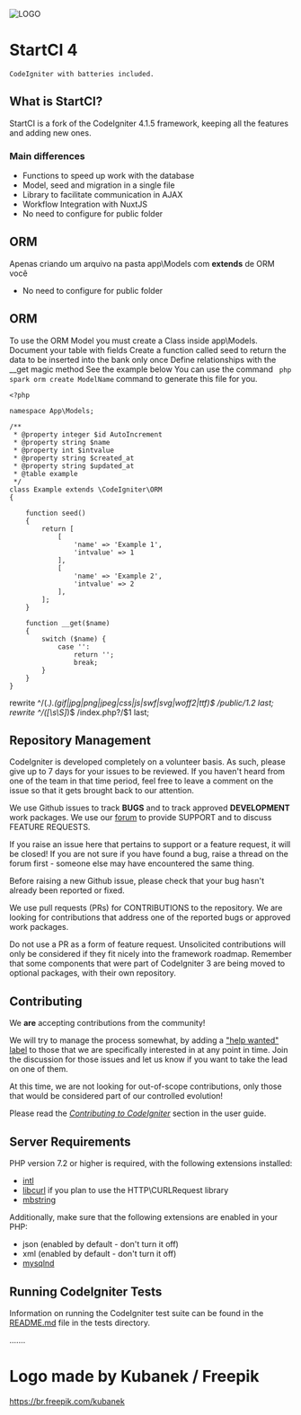 ![LOGO](https://newbgp.com.br/images/logo%20ci.svg)
# StartCI 4
    CodeIgniter with batteries included.
## What is StartCI?
StartCI is a fork of the CodeIgniter 4.1.5 framework, keeping all the features and adding new ones.
### Main differences

* Functions to speed up work with the database
* Model, seed and migration in a single file
* Library to facilitate communication in AJAX
* Workflow Integration with NuxtJS
* No need to configure for public folder

## ORM

Apenas criando um arquivo na pasta app\Models com **extends** de ORM você 
* No need to configure for public folder

## ORM

To use the ORM Model you must create a Class inside app\Models.
Document your table with fields
Create a function called seed to return the data to be inserted into the
bank only once
Define relationships with the __get magic method
See the example below
You can use the command ``` php spark orm create ModelName``` command to generate this file for you.

```
<?php

namespace App\Models;

/**
 * @property integer $id AutoIncrement
 * @property string $name
 * @property int $intvalue
 * @property string $created_at
 * @property string $updated_at
 * @table example
 */
class Example extends \CodeIgniter\ORM
{

    function seed()
    {
        return [
            [
                'name' => 'Example 1',
                'intvalue' => 1
            ],
            [
                'name' => 'Example 2',
                'intvalue' => 2
            ],
        ];
    }

    function __get($name)
    {
        switch ($name) {
            case '':
                return '';
                break;
        }
    }
}

```
rewrite ^/(.*)\.(gif|jpg|png|jpeg|css|js|swf|svg|woff2|ttf)$ /public/$1.$2 last;
rewrite ^/([\s\S]*)$ /index.php?/$1 last;

## Repository Management

CodeIgniter is developed completely on a volunteer basis. As such, please give up to 7 days
for your issues to be reviewed. If you haven't heard from one of the team in that time period,
feel free to leave a comment on the issue so that it gets brought back to our attention.

We use Github issues to track **BUGS** and to track approved **DEVELOPMENT** work packages.
We use our [forum](http://forum.codeigniter.com) to provide SUPPORT and to discuss
FEATURE REQUESTS.

If you raise an issue here that pertains to support or a feature request, it will
be closed! If you are not sure if you have found a bug, raise a thread on the forum first -
someone else may have encountered the same thing.

Before raising a new Github issue, please check that your bug hasn't already
been reported or fixed.

We use pull requests (PRs) for CONTRIBUTIONS to the repository.
We are looking for contributions that address one of the reported bugs or
approved work packages.

Do not use a PR as a form of feature request.
Unsolicited contributions will only be considered if they fit nicely
into the framework roadmap.
Remember that some components that were part of CodeIgniter 3 are being moved
to optional packages, with their own repository.

## Contributing

We **are** accepting contributions from the community!

We will try to manage the process somewhat, by adding a ["help wanted" label](https://github.com/codeigniter4/CodeIgniter4/labels/help%20wanted) to those that we are
specifically interested in at any point in time. Join the discussion for those issues and let us know
if you want to take the lead on one of them.

At this time, we are not looking for out-of-scope contributions, only those that would be considered part of our controlled evolution!

Please read the [*Contributing to CodeIgniter*](https://github.com/codeigniter4/CodeIgniter4/blob/develop/CONTRIBUTING.md) section in the user guide.

## Server Requirements

PHP version 7.2 or higher is required, with the following extensions installed:


- [intl](http://php.net/manual/en/intl.requirements.php)
- [libcurl](http://php.net/manual/en/curl.requirements.php) if you plan to use the HTTP\CURLRequest library
- [mbstring](http://php.net/manual/en/mbstring.installation.php)

Additionally, make sure that the following extensions are enabled in your PHP:

- json (enabled by default - don't turn it off)
- xml (enabled by default - don't turn it off)
- [mysqlnd](http://php.net/manual/en/mysqlnd.install.php)

## Running CodeIgniter Tests

Information on running the CodeIgniter test suite can be found in the [README.md](tests/README.md) file in the tests directory.

.......
# Logo made by Kubanek / Freepik
https://br.freepik.com/kubanek
